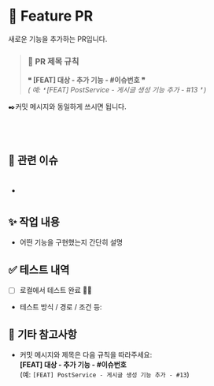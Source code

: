 # 💜 Feature PR

새로운 기능을 추가하는 PR입니다. 

> ### 📝 PR 제목 규칙
> **❝ [FEAT] 대상 - 추가 기능 - #이슈번호 ❞**
</br>*( 예: ❛ [FEAT] PostService - 게시글 생성 기능 추가 - #13 ❜ )* 

✒️커밋 메시지와 동일하게 쓰시면 됩니다.

</br></br>


## 📌 관련 이슈
- #

## ✨ 작업 내용
- 어떤 기능을 구현했는지 간단히 설명

## ✅ 테스트 내역
- [ ] 로컬에서 테스트 완료 🧪🫧  
- 테스트 방식 / 경로 / 조건 등: 

## 📝 기타 참고사항
- 커밋 메시지와 제목은 다음 규칙을 따라주세요:  
  **[FEAT] 대상 - 추가 기능 - #이슈번호**  
  (예: `[FEAT] PostService - 게시글 생성 기능 추가 - #13`)
